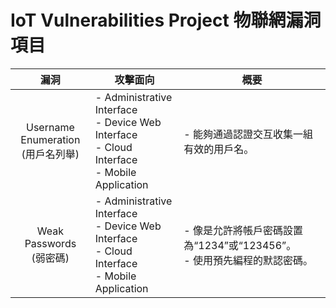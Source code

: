 # IoT Vulnerabilities Project 物聯網漏洞項目
|  漏洞  | 攻擊面向 | 概要 |
| :----: | ------- | ---- |
| Username Enumeration<br/>(用戶名列舉) | - Administrative Interface<br/>- Device Web Interface<br/>- Cloud Interface<br/>- Mobile Application | - 能夠通過認證交互收集一組有效的用戶名。
| Weak Passwords<br/>(弱密碼) | - Administrative Interface<br/>- Device Web Interface<br/>- Cloud Interface<br/>- Mobile Application | - 像是允許將帳戶密碼設置為“1234”或“123456”。<br/>- 使用預先編程的默認密碼。 |

